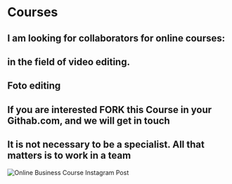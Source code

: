 # Courses
## I am looking for collaborators for online courses: 
## in the field of video editing. 
## Foto editing
## If you are interested FORK this Course in your Githab.com, and we will get in touch
## It is not necessary to be a specialist. All that matters is to work in a team

![Online Business Course Instagram Post](https://github.com/Ghepes/Courses/assets/39159631/33a24443-829f-48a7-b19f-492e619c7067)
